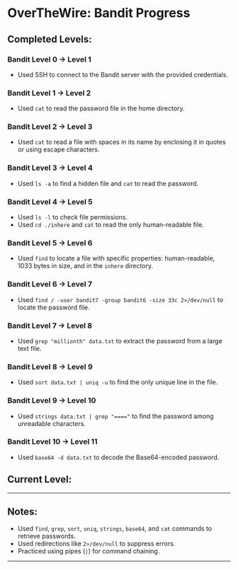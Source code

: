# OverTheWire: Bandit Progress

## Completed Levels:

### Bandit Level 0 → Level 1
- Used SSH to connect to the Bandit server with the provided credentials.

### Bandit Level 1 → Level 2
- Used `cat` to read the password file in the home directory.

### Bandit Level 2 → Level 3
- Used `cat` to read a file with spaces in its name by enclosing it in quotes or using escape characters.

### Bandit Level 3 → Level 4
- Used `ls -a` to find a hidden file and `cat` to read the password.

### Bandit Level 4 → Level 5
- Used `ls -l` to check file permissions.
- Used `cd ./inhere` and `cat` to read the only human-readable file.

### Bandit Level 5 → Level 6
- Used `find` to locate a file with specific properties: human-readable, 1033 bytes in size, and in the `inhere` directory.

### Bandit Level 6 → Level 7
- Used `find / -user bandit7 -group bandit6 -size 33c 2>/dev/null` to locate the password file.

### Bandit Level 7 → Level 8
- Used `grep "millionth" data.txt` to extract the password from a large text file.

### Bandit Level 8 → Level 9
- Used `sort data.txt | uniq -u` to find the only unique line in the file.

### Bandit Level 9 → Level 10
- Used `strings data.txt | grep "===="` to find the password among unreadable characters.

### Bandit Level 10 → Level 11
- Used `base64 -d data.txt` to decode the Base64-encoded password.

## Current Level:


---

## Notes:
- Used `find`, `grep`, `sort`, `uniq`, `strings`, `base64`, and `cat` commands to retrieve passwords.
- Used redirections like `2>/dev/null` to suppress errors.
- Practiced using pipes (`|`) for command chaining.

---

